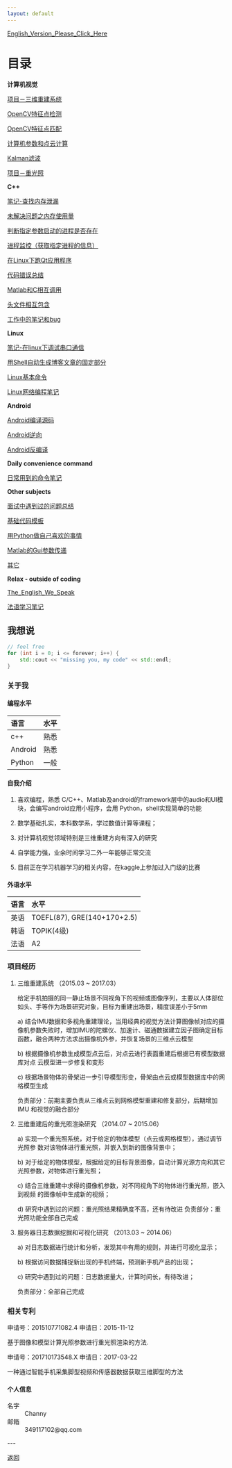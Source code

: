 ```yaml
---
layout: default
---
```


[English_Version_Please_Click_Here](./index)

# 目录

**计算机视觉**

[项目－三维重建系统](./blog/CV/Project_3D_Reconstruction.html)

[OpenCV特征点检测](./blog/CV/Feature_Detection_In_OpenCV.html)

[OpenCV特征点匹配](./blog/CV/Feature_Matching_In_OpenCV.html)

[计算机参数和点云计算](./blog/CV/Compute_Camera_Params_and_Point_Cloud.html)

[Kalman滤波](./blog/CV/Kalman_Filter)

[项目－重光照](./blog/CV/Project_Relighting.html)

**C++**

[笔记-查找内存泄漏](./blog/C++/Notes_Find_Memory_Leak)

[未解决问题之内存使用量](./blog/C++/Unsolved_Question_Memory_Usage)

[判断指定参数启动的进程是否存在](./blog/CPlus_Judge_Program_Alive)

[进程监控（获取指定进程的信息）](./blog/C++/Process_Monitor)

[在Linux下跑Qt应用程序](./blog/linux/Qt_In_Linux)

[代码错误总结](./blog/C++/Summary_Of_Coding_Errors)

[Matlab和C相互调用](./blog/C++/Matlab_And_C_Combining_Coding)

[头文件相互包含](./blog/C++/Head_File_Include_Each_Other)

[工作中的笔记和bug](./blog/C++/Notes_And_Bugs_In_Work)

**Linux**

[笔记-在linux下调试串口通信](./blog/linux/Notes_SerialPort_In_Linux)

[用Shell自动生成博客文章的固定部分](./blog/tools/Generate_Head_Using_Shell)

[Linux基本命令](./blog/linux/Linux_Basic_Comment)

[Linux网络编程笔记](./blog/linux/Linux_Network_Programming_Notes)

**Android**

[Android编译源码](./blog/Andorid/Android_Build_Source)

[Android逆向](./blog/Android/Android_Crack.html)

[Android反编译](./blog/Android/Android_Rebuid_Notes)

**Daily convenience command**

[日常用到的命令笔记](./blog/Notes_In_Daily_Coding_Life)

**Other subjects**

[面试中遇到过的问题总结](./blog/Questions_In_Interview.html)

[基础代码模板](./blog/others/Model_Code_Of_InputOutput)

[用Python做自己喜欢的事情](./blog/others/Python_To_Do_Something_I_Like)

[Matlab的Gui参数传递](./blog/others/Matlab_Gui_Params)

[其它](./blog/Trifles.html)

**Relax - outside of coding**

[The_English_We_Speak](./fun/Notes_The_English_We_Speak)

[法语学习笔记](./fun/Notes_Francais)

## 我想说

```c++
// feel free
for (int i = 0; i <= forever; i++) {
	std::cout << "missing you, my code" << std::endl;
}
```
### 关于我

#### 编程水平

| 语言          | 水平             |
|:-------------|:------------------|
| c++          | 熟悉           |
| Android      | 熟悉           |
| Python       | 一般          |

#### 自我介绍

1. 喜欢编程，熟悉 C/C++、Matlab及android的framework层中的audio和UI模块，会编写android应用小程序，会用 Python，shell实现简单的功能

2. 数学基础扎实，本科数学系，学过数值计算等课程；

3. 对计算机视觉领域特别是三维重建方向有深入的研究

4. 自学能力强，业余时间学习二外一年能够正常交流

5. 目前正在学习机器学习的相关内容，在kaggle上参加过入门级的比赛

#### 外语水平

| 语言          | 水平                       |
|:-------------|:---------------------------|
| 英语          | TOEFL(87), GRE(140+170+2.5)|
| 韩语          | TOPIK(4级)                 |
| 法语          | A2                         |

### 项目经历

1. 三维重建系统 （2015.03 ~ 2017.03）
 	
	给定手机拍摄的同一静止场景不同视角下的视频或图像序列，主要以人体部位如头、手等作为场景研究对象，目标为重建出场景，精度误差小于5mm 
	
	a) 结合IMU数据和多视角重建理论，当用经典的视觉方法计算图像帧对应的摄像机参数失败时，增加IMU的陀螺仪、加速计、磁通数据建立因子图确定目标函数，融合两种方法求出摄像机外参，并恢复场景的三维点云模型
	
	b) 根据摄像机参数生成模型点云后，对点云进行表面重建后根据已有模型数据库对点 云模型进一步修复和变形
	
	c) 根据场景物体的骨架进一步引导模型形变，骨架由点云或模型数据库中的网格模型生成
	
	负责部分：前期主要负责从三维点云到网格模型重建和修复部分，后期增加 IMU 和视觉的融合部分

2. 三维重建后的重光照渲染研究 （2014.07 ~ 2015.06）
	
	a)   实现一个重光照系统，对于给定的物体模型（点云或网格模型），通过调节光照参 数对该物体进行重光照，并嵌入到新的图像背景中；
	
	b)   对于给定的物体模型，根据给定的目标背景图像，自动计算光源方向和其它光照参数，对物体进行重光照；
	
	c)   结合三维重建中求得的摄像机参数，对不同视角下的物体进行重光照，嵌入到视频 的图像帧中生成新的视频；
	
	d)   研究中遇到过的问题：重光照结果精确度不高，还有待改进 
	负责部分：重光照功能全部自己完成

3. 服务器日志数据挖掘和可视化研究 （2013.03 ~ 2014.06）

	a)   对日志数据进行统计和分析，发现其中有用的规则，并进行可视化显示；
	
	b)   根据访问数据捕捉新出现的手机终端，预测新手机产品的出现；
	
	c)   研究中遇到过的问题：日志数据量大，计算时间长，有待改进； 
	
	负责部分：全部自己完成

### 相关专利

申请号：201510771082.4 申请日：2015-11-12

基于图像和模型计算光照参数进行重光照渲染的方法.

申请号：201710173548.X 申请日：2017-03-22 

一种通过智能手机采集脚型视频和传感器数据获取三维脚型的方法 

#### 个人信息
<dl>
<dt>名字</dt>
<dd>Channy</dd>
<dt>邮箱</dt>
<dd>349117102@qq.com</dd>
</dl>
---

[返回](./)
